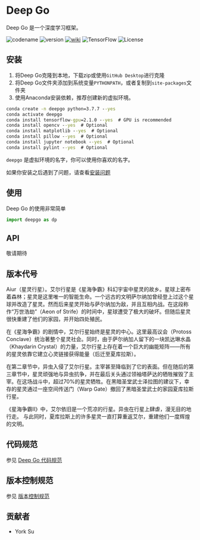# Deep Go

Deep Go 是一个深度学习框架。

![codename](https://img.shields.io/badge/codename-Aiur-green.svg)
![version](https://img.shields.io/badge/version-0.1.1-yellow.svg)
[![wiki](https://img.shields.io/badge/WIKI-yes-green.svg)](https://wiki.yorksu.cn/deepgo/deepgo)
![TensorFlow](https://img.shields.io/badge/TensorFlow-2.1.0-green.svg)
![License](https://img.shields.io/badge/License-Apache--2.0-green.svg)

## 安装

1. 将Deep Go克隆到本地，下载zip或使用`GitHub Desktop`进行克隆
2. 将Deep Go文件夹添加到系统变量`PYTHONPATH`，或者复制到`site-packages`文件夹
3. 使用Anaconda安装依赖，推荐创建新的虚拟环境。

```cmd
conda create -n deepgo python=3.7.7 --yes
conda activate deepgo
conda install tensorflow-gpu=2.1.0 --yes  # GPU is recommended
conda install opencv --yes  # Optional
conda install matplotlib --yes  # Optional
conda install pillow --yes  # Optional
conda install jupyter notebook --yes  # Optional
conda install pylint --yes  # Optional
```

`deepgo` 是虚拟环境的名字，你可以使用你喜欢的名字。

如果你安装之后遇到了问题，请查看[安装问题](docs/zh/Problems.md)

## 使用

Deep Go 的使用非常简单

```python
import deepgo as dp
```

## API

敬请期待

## 版本代号

Aiur（星灵行星）。艾尔行星是《星海争霸》科幻宇宙中星灵的故乡。星球上密布着森林；星灵是这里唯一的智能生命。一个远古的文明萨尔纳加曾经登上过这个星球并改造了星灵。然而后来星灵开始与萨尔纳加为敌，并且互相内战。在这段称作“万世浩劫”（Aeon of Strife）的时间中，星球遭受了极大的破坏。但随后星灵很快重建了他们的家园，并开始四处殖民。

在《星海争霸》的剧情中，艾尔行星始终是星灵的中心。这里最高议会（Protoss Conclave）统治著整个星灵社会。同时，由于萨尔纳加人留下的一块凯达琳水晶（Khaydarin Crystal）的力量，艾尔行星上存在着一个巨大的幽能矩阵——所有的星灵依靠它建立心灵链接获得能量（后迁至夏库拉斯）。

在第二章节中，异虫入侵了艾尔行星。主宰甚至降临到了它的表面。但在随后的第三章节中，星灵顽强地与异虫抗争，并在最后关头通过领袖塔萨达的牺牲摧毁了主宰。在这场战斗中，超过70%的星灵牺牲。在黑暗圣堂武士泽拉图的建议下，幸存的星灵通过一座空间传送门（Warp Gate）撤回了黑暗圣堂武士的家园夏库拉斯行星。

《星海争霸II》中，艾尔依旧是一个荒凉的行星。异虫在行星上肆虐，漫无目的地行走。 与此同时，夏库拉斯上的许多星灵一直打算重返艾尔，重建他们一度辉煌的文明。

## 代码规范

参见 [Deep Go 代码规范](docs/zh/CodeStandard.md)

## 版本控制规范

参见 [版本控制规范](docs/zh/VersionControlStandard.md)

## 贡献者

* York Su
